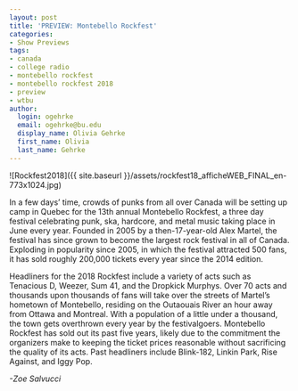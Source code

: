 ```yaml
---
layout: post
title: 'PREVIEW: Montebello Rockfest'
categories:
- Show Previews
tags:
- canada
- college radio
- montebello rockfest
- montebello rockfest 2018
- preview
- wtbu
author:
  login: ogehrke
  email: ogehrke@bu.edu
  display_name: Olivia Gehrke
  first_name: Olivia
  last_name: Gehrke
---
```

![Rockfest2018]({{ site.baseurl }}/assets/rockfest18_afficheWEB_FINAL_en-773x1024.jpg)

In a few days’ time, crowds of punks from all over Canada will be setting up camp in Quebec for the 13th annual Montebello Rockfest, a three day festival celebrating punk, ska, hardcore, and metal music taking place in June every year. Founded in 2005 by a then-17-year-old Alex Martel, the festival has since grown to become the largest rock festival in all of Canada. Exploding in popularity since 2005, in which the festival attracted 500 fans, it has sold roughly 200,000 tickets every year since the 2014 edition.

Headliners for the 2018 Rockfest include a variety of acts such as Tenacious D, Weezer, Sum 41, and the Dropkick Murphys. Over 70 acts and thousands upon thousands of fans will take over the streets of Martel’s hometown of Montebello, residing on the Outaouais River an hour away from Ottawa and Montreal. With a population of a little under a thousand, the town gets overthrown every year by the festivalgoers. Montebello Rockfest has sold out its past five years, likely due to the commitment the organizers make to keeping the ticket prices reasonable without sacrificing the quality of its acts. Past headliners include Blink-182, Linkin Park, Rise Against, and Iggy Pop.

_\-Zoe Salvucci_